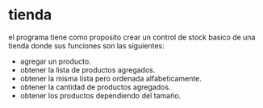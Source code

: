# tienda
el programa tiene como proposito crear un control de stock 
basico de una tienda donde sus funciones son las siguientes:

- agregar un producto.
- obtener la lista de productos agregados.
- obtener la misma lista pero ordenada alfabeticamente.
- obtener la cantidad de productos agregados.
- obtener los productos dependiendo del tamaño.
